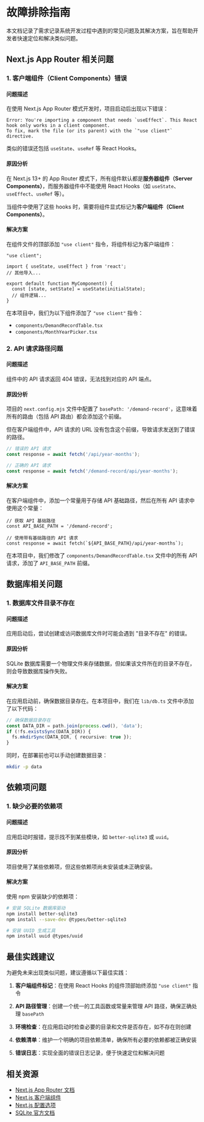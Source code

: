 # 故障排除指南

本文档记录了需求记录系统开发过程中遇到的常见问题及其解决方案，旨在帮助开发者快速定位和解决类似问题。

## Next.js App Router 相关问题

### 1. 客户端组件（Client Components）错误

#### 问题描述

在使用 Next.js App Router 模式开发时，项目启动后出现以下错误：

```
Error: You're importing a component that needs `useEffect`. This React hook only works in a client component. 
To fix, mark the file (or its parent) with the `"use client"` directive.
```

类似的错误还包括 `useState`、`useRef` 等 React Hooks。

#### 原因分析

在 Next.js 13+ 的 App Router 模式下，所有组件默认都是**服务器组件（Server Components）**，而服务器组件中不能使用 React Hooks（如 `useState`、`useEffect`、`useRef` 等）。

当组件中使用了这些 hooks 时，需要将组件显式标记为**客户端组件（Client Components）**。

#### 解决方案

在组件文件的顶部添加 `"use client"` 指令，将组件标记为客户端组件：

```tsx
"use client";

import { useState, useEffect } from 'react';
// 其他导入...

export default function MyComponent() {
  const [state, setState] = useState(initialState);
  // 组件逻辑...
}
```

在本项目中，我们为以下组件添加了 `"use client"` 指令：

- `components/DemandRecordTable.tsx`
- `components/MonthYearPicker.tsx`

### 2. API 请求路径问题

#### 问题描述

组件中的 API 请求返回 404 错误，无法找到对应的 API 端点。

#### 原因分析

项目的 `next.config.mjs` 文件中配置了 `basePath: '/demand-record'`，这意味着所有的路由（包括 API 路由）都会添加这个前缀。

但在客户端组件中，API 请求的 URL 没有包含这个前缀，导致请求发送到了错误的路径。

```javascript
// 错误的 API 请求
const response = await fetch('/api/year-months');

// 正确的 API 请求
const response = await fetch('/demand-record/api/year-months');
```

#### 解决方案

在客户端组件中，添加一个常量用于存储 API 基础路径，然后在所有 API 请求中使用这个常量：

```tsx
// 获取 API 基础路径
const API_BASE_PATH = '/demand-record';

// 使用带有基础路径的 API 请求
const response = await fetch(`${API_BASE_PATH}/api/year-months`);
```

在本项目中，我们修改了 `components/DemandRecordTable.tsx` 文件中的所有 API 请求，添加了 `API_BASE_PATH` 前缀。

## 数据库相关问题

### 1. 数据库文件目录不存在

#### 问题描述

应用启动后，尝试创建或访问数据库文件时可能会遇到 "目录不存在" 的错误。

#### 原因分析

SQLite 数据库需要一个物理文件来存储数据，但如果该文件所在的目录不存在，则会导致数据库操作失败。

#### 解决方案

在应用启动前，确保数据目录存在。在本项目中，我们在 `lib/db.ts` 文件中添加了以下代码：

```typescript
// 确保数据目录存在
const DATA_DIR = path.join(process.cwd(), 'data');
if (!fs.existsSync(DATA_DIR)) {
  fs.mkdirSync(DATA_DIR, { recursive: true });
}
```

同时，在部署前也可以手动创建数据目录：

```bash
mkdir -p data
```

## 依赖项问题

### 1. 缺少必要的依赖项

#### 问题描述

应用启动时报错，提示找不到某些模块，如 `better-sqlite3` 或 `uuid`。

#### 原因分析

项目使用了某些依赖项，但这些依赖项尚未安装或未正确安装。

#### 解决方案

使用 npm 安装缺少的依赖项：

```bash
# 安装 SQLite 数据库驱动
npm install better-sqlite3
npm install --save-dev @types/better-sqlite3

# 安装 UUID 生成工具
npm install uuid @types/uuid
```

## 最佳实践建议

为避免未来出现类似问题，建议遵循以下最佳实践：

1. **客户端组件标记**：在使用 React Hooks 的组件顶部始终添加 `"use client"` 指令

2. **API 路径管理**：创建一个统一的工具函数或常量来管理 API 路径，确保正确处理 `basePath`

3. **环境检查**：在应用启动时检查必要的目录和文件是否存在，如不存在则创建

4. **依赖清单**：维护一个明确的项目依赖清单，确保所有必要的依赖都被正确安装

5. **错误日志**：实现全面的错误日志记录，便于快速定位和解决问题

## 相关资源

- [Next.js App Router 文档](https://nextjs.org/docs/app)
- [Next.js 客户端组件](https://nextjs.org/docs/app/building-your-application/rendering/client-components)
- [Next.js 配置选项](https://nextjs.org/docs/app/api-reference/next-config-js)
- [SQLite 官方文档](https://www.sqlite.org/docs.html) 